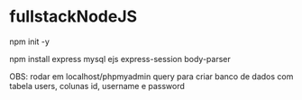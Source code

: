 # fullstackNodeJS


<p>
  npm init -y
  
</p>

<p>npm install express mysql ejs express-session body-parser
</p>

<p>
OBS: rodar em localhost/phpmyadmin query para criar banco de dados com tabela users, colunas id, username e password
  
</p>

